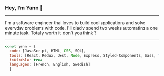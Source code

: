 ### Hey, I'm Yann 👋

*** 

I'm a software engineer that loves to build cool applications and solve everyday problems with code.
I'll gladly spend two weeks automating a one minute task. Totally worth it, don't you think ?

***

```javascript
const yann = {
  code: [JavaScript, HTML, CSS, SQL],
  tools: [React, Redux, Jest, Node, Express, Styled-Components, Sass, "MUI Materials"],
  isHirable: true,
  languages: [French, English, Swedish]
  }
```
